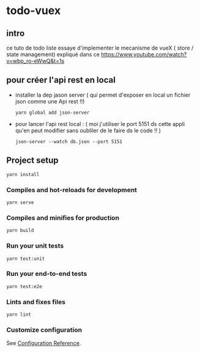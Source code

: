 # todo-vuex

## intro 
ce tuto de todo liste essaye d'implementer le mecanisme de vueX ( store / state management) expliqué dans ce  https://www.youtube.com/watch?v=wbp_ro-eWwQ&t=1s

## pour créer l'api rest en local 
 + installer la dep jason server ( qui permet d'exposer en local un fichier json comme une Api rest !!)
   ```
   yarn global add json-server
   ```

 + pour lancer l'api rest local :  ( moi j'utiliser le port 5151 ds cette appli qu'en peut modifier sans oubliler de le faire ds le code !! )
    
    ```
    json-server --watch db.json --port 5151
    ```




## Project setup
```
yarn install
```

### Compiles and hot-reloads for development
```
yarn serve
```

### Compiles and minifies for production
```
yarn build
```

### Run your unit tests
```
yarn test:unit
```

### Run your end-to-end tests
```
yarn test:e2e
```

### Lints and fixes files
```
yarn lint
```

### Customize configuration
See [Configuration Reference](https://cli.vuejs.org/config/).
